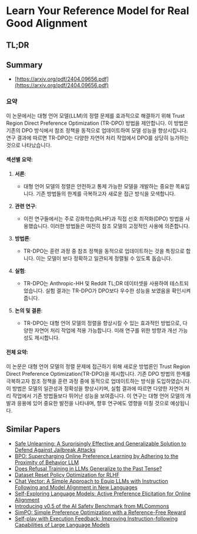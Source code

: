 # Learn Your Reference Model for Real Good Alignment
## TL;DR
## Summary
- [https://arxiv.org/pdf/2404.09656.pdf](https://arxiv.org/pdf/2404.09656.pdf)

### 요약

이 논문에서는 대형 언어 모델(LLM)의 정렬 문제를 효과적으로 해결하기 위해 Trust Region Direct Preference Optimization (TR-DPO) 방법을 제안합니다. 이 방법은 기존의 DPO 방식에서 참조 정책을 동적으로 업데이트하여 모델 성능을 향상시킵니다. 연구 결과에 따르면 TR-DPO는 다양한 자연어 처리 작업에서 DPO를 상당히 능가하는 것으로 나타났습니다.

#### 섹션별 요약:

1. **서론**:
   - 대형 언어 모델의 정렬은 안전하고 통제 가능한 모델을 개발하는 중요한 목표입니다. 기존 방법들의 한계를 극복하고자 새로운 접근 방식을 모색합니다.

2. **관련 연구**:
   - 이전 연구들에서는 주로 강화학습(RLHF)과 직접 선호 최적화(DPO) 방법을 사용했습니다. 이러한 방법들은 여전히 참조 모델의 고정적인 사용에 의존합니다.

3. **방법론**:
   - TR-DPO는 훈련 과정 중 참조 정책을 동적으로 업데이트하는 것을 특징으로 합니다. 이는 모델이 보다 정확하고 일관되게 정렬될 수 있도록 돕습니다.

4. **실험**:
   - TR-DPO는 Anthropic-HH 및 Reddit TL;DR 데이터셋을 사용하여 테스트되었습니다. 실험 결과는 TR-DPO가 DPO보다 우수한 성능을 보였음을 확인시켜 줍니다.

5. **논의 및 결론**:
   - TR-DPO는 대형 언어 모델의 정렬을 향상시킬 수 있는 효과적인 방법으로, 다양한 자연어 처리 작업에 적용 가능합니다. 미래 연구를 위한 방향과 개선 가능성도 제시합니다.

#### 전체 요약:

이 논문은 대형 언어 모델의 정렬 문제에 접근하기 위해 새로운 방법론인 Trust Region Direct Preference Optimization(TR-DPO)을 제시합니다. 기존 DPO 방법의 한계를 극복하고자 참조 정책을 훈련 과정 중에 동적으로 업데이트하는 방식을 도입하였습니다. 이 방법은 모델의 일관성과 정확성을 향상시키며, 실험 결과에 따르면 다양한 자연어 처리 작업에서 기존 방법들보다 뛰어난 성능을 보여줍니다. 이 연구는 대형 언어 모델의 개발과 응용에 있어 중요한 발전을 나타내며, 향후 연구에도 영향을 미칠 것으로 예상됩니다.

## Similar Papers
- [Safe Unlearning: A Surprisingly Effective and Generalizable Solution to Defend Against Jailbreak Attacks](2407.02855.md)
- [BPO: Supercharging Online Preference Learning by Adhering to the Proximity of Behavior LLM](2406.12168.md)
- [Does Refusal Training in LLMs Generalize to the Past Tense?](2407.11969.md)
- [Dataset Reset Policy Optimization for RLHF](2404.08495.md)
- [Chat Vector: A Simple Approach to Equip LLMs with Instruction Following and Model Alignment in New Languages](2310.04799.md)
- [Self-Exploring Language Models: Active Preference Elicitation for Online Alignment](2405.19332.md)
- [Introducing v0.5 of the AI Safety Benchmark from MLCommons](2404.12241.md)
- [SimPO: Simple Preference Optimization with a Reference-Free Reward](2405.14734.md)
- [Self-play with Execution Feedback: Improving Instruction-following Capabilities of Large Language Models](2406.13542.md)
